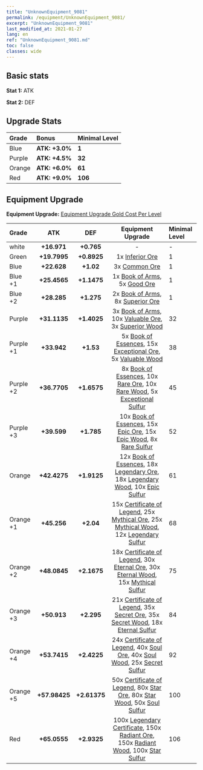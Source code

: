 ```yaml
---
title: "UnknownEquipment_9081"
permalink: /equipment/UnknownEquipment_9081/
excerpt: "UnknownEquipment_9081"
last_modified_at: 2021-01-27
lang: en
ref: "UnknownEquipment_9081.md"
toc: false
classes: wide
---
```


## Basic stats
 **Stat 1:** ATK

 **Stat 2:** DEF

## Upgrade Stats

  |     Grade    |   Bonus | Minimal Level | 
  |:-------------|:--------|:--------------| 
  | Blue | **ATK: +3.0%** | **1** | 
  | Purple | **ATK: +4.5%** | **32** | 
  | Orange | **ATK: +6.0%** | **61** | 
  | Red | **ATK: +9.0%** | **106** | 


## Equipment Upgrade
 **Equipment Upgrade:** [Equipment Upgrade Gold Cost Per Level](/equipment/EquipmentUpgradeCostPerLevel/) 

  |          Grade      | ATK | DEF | Equipment Upgrade | Minimal Level |
  |:--------------------|:---------:|:---------:|:----------------:|:--------------|
  | white | **+16.971** | **+0.765** | - | - |
  | Green | **+19.7995** | **+0.8925** | 1x [ Inferior Ore](/Items/mat_103/) | 1 |
  | Blue | **+22.628** | **+1.02** | 3x [ Common Ore](/Items/mat_39/) | 1 |
  | Blue +1 | **+25.4565** | **+1.1475** | 1x [ Book of Arms](/Items/mat_32/), 5x [ Good Ore](/Items/mat_78/) | 1 |
  | Blue +2 | **+28.285** | **+1.275** | 2x [ Book of Arms](/Items/mat_71/), 8x [ Superior Ore](/Items/mat_13/) | 1 |
  | Purple | **+31.1135** | **+1.4025** | 3x [ Book of Arms](/Items/mat_6/), 10x [ Valuable Ore](/Items/mat_55/), 3x [ Superior Wood](/Items/mat_28/) | 32 |
  | Purple +1 | **+33.942** | **+1.53** | 5x [ Book of Essences](/Items/mat_44/), 15x [ Exceptional Ore](/Items/mat_67/), 5x [ Valuable Wood](/Items/mat_43/) | 38 |
  | Purple +2 | **+36.7705** | **+1.6575** | 8x [ Book of Essences](/Items/mat_84/), 10x [ Rare Ore](/Items/mat_2/), 10x [ Rare Wood](/Items/mat_14/), 5x [ Exceptional Sulfur](/Items/mat_1/) | 45 |
  | Purple +3 | **+39.599** | **+1.785** | 10x [ Book of Essences](/Items/mat_20/), 15x [ Epic Ore](/Items/mat_42/), 15x [ Epic Wood](/Items/mat_57/), 8x [ Rare Sulfur](/Items/mat_46/) | 52 |
  | Orange | **+42.4275** | **+1.9125** | 12x [ Book of Essences](/Items/mat_60/), 18x [ Legendary Ore](/Items/mat_81/), 18x [ Legendary Wood](/Items/mat_93/), 10x [ Epic Sulfur](/Items/mat_83/) | 61 |
  | Orange +1 | **+45.256** | **+2.04** | 15x [ Certificate of Legend](/Items/mat_96/), 25x [ Mythical Ore](/Items/mat_23/), 25x [ Mythical Wood](/Items/mat_9/), 12x [ Legendary Sulfur](/Items/mat_18/) | 68 |
  | Orange +2 | **+48.0845** | **+2.1675** | 18x [ Certificate of Legend](/Items/mat_25/), 30x [ Eternal Ore](/Items/mat_36/), 30x [ Eternal Wood](/Items/mat_75/), 15x [ Mythical Sulfur](/Items/mat_35/) | 75 |
  | Orange +3 | **+50.913** | **+2.295** | 21x [ Certificate of Legend](/Items/mat_38/), 35x [ Secret Ore](/Items/mat_99/), 35x [ Secret Wood](/Items/mat_87/), 18x [ Eternal Sulfur](/Items/mat_97/) | 84 |
  | Orange +4 | **+53.7415** | **+2.4225** | 24x [ Certificate of Legend](/Items/mat_100/), 40x [ Soul Ore](/Items/mat_8/), 40x [ Soul Wood](/Items/mat_49/), 25x [ Secret Sulfur](/Items/mat_7/) | 92 |
  | Orange +5 | **+57.98425** | **+2.61375** | 50x [ Certificate of Legend](/Items/mat_11/), 80x [ Star Ore](/Items/mat_72/), 80x [ Star Wood](/Items/mat_63/), 50x [ Soul Sulfur](/Items/mat_73/) | 100 |
  | Red | **+65.0555** | **+2.9325** | 100x [ Legendary Certificate](/Items/mat_76/), 150x [ Radiant Ore](/Items/mat_88/), 150x [ Radiant Wood](/Items/mat_21/), 100x [ Star Sulfur](/Items/mat_101/) | 106 |


